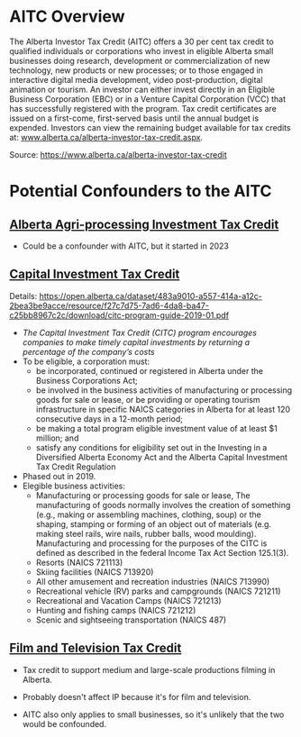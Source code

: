 # AITC Overview 


The Alberta Investor Tax Credit (AITC) offers a 30 per cent tax credit to qualified individuals or corporations who invest in eligible Alberta small businesses doing research, development or commercialization of new technology, new products or new processes; or to those engaged in interactive digital media development, video post-production, digital animation or tourism.
An investor can either invest directly in an Eligible Business Corporation (EBC) or in a Venture Capital Corporation (VCC) that has successfully registered with the program.
Tax credit certificates are issued on a first-come, first-served basis until the annual budget is expended. Investors can view the remaining budget available for tax credits at: www.alberta.ca/alberta-investor-tax-credit.aspx.

Source: https://www.alberta.ca/alberta-investor-tax-credit

# Potential Confounders to the AITC

## [Alberta Agri-processing Investment Tax Credit](https://www.alberta.ca/agri-processing-investment-tax-credit.aspx)

-   Could be a confounder with AITC, but it started in 2023
## [Capital Investment Tax Credit](https://www.alberta.ca/capital-investment-tax-credit.aspx)

Details: https://open.alberta.ca/dataset/483a9010-a557-414a-a12c-2bea3be9acce/resource/f27c7d75-7ad6-4da8-ba47-c25bb8967c2c/download/citc-program-guide-2019-01.pdf
-   *The Capital Investment Tax Credit (CITC) program encourages companies to make timely capital investments by returning a percentage of the company’s costs*
-   To be eligible, a corporation must:
    -   be incorporated, continued or registered in Alberta under the Business Corporations Act;
    -   be involved in the business activities of manufacturing or processing goods for sale or lease, or be providing or operating tourism infrastructure in specific NAICS categories in Alberta for at least 120 consecutive days in a 12-month period;
    -   be making a total program eligible investment value of at least \$1 million; and
    -   satisfy any conditions for eligibility set out in the Investing in a Diversified Alberta Economy Act and the Alberta Capital Investment Tax Credit Regulation
-   Phased out in 2019. 
- Elegible business activities:
    -   Manufacturing or processing goods for sale or lease, The manufacturing of goods normally involves the creation of something (e.g., making or assembling machines, clothing, soup) or the shaping, stamping or forming of an object out of materials (e.g. making steel rails, wire nails, rubber balls, wood moulding). Manufacturing and processing for the purposes of the CITC is defined as described in the federal Income Tax Act Section 125.1(3). 
    -   Resorts (NAICS 721113)
    - Skiing facilities (NAICS 713920)
    - All other amusement and recreation industries (NAICS 713990)
    - Recreational vehicle (RV) parks and campgrounds (NAICS 721211)
    - Recreational and Vacation Camps (NAICS 721213)
    - Hunting and fishing camps (NAICS 721212)
    - Scenic and sightseeing transportation (NAICS 487)

## [Film and Television Tax Credit](https://www.alberta.ca/film-television-tax-credit)

- Tax credit to support medium and large-scale productions filming in Alberta.

- Probably doesn't affect IP because it's for film and television.

- AITC also only applies to small businesses, so it's unlikely that the two would be confounded.